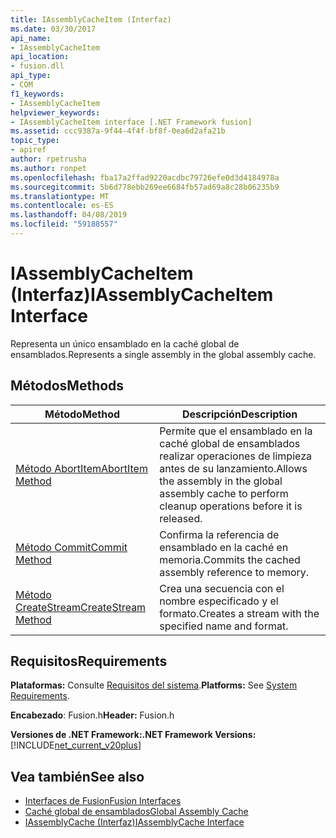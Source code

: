 ```yaml
---
title: IAssemblyCacheItem (Interfaz)
ms.date: 03/30/2017
api_name:
- IAssemblyCacheItem
api_location:
- fusion.dll
api_type:
- COM
f1_keywords:
- IAssemblyCacheItem
helpviewer_keywords:
- IAssemblyCacheItem interface [.NET Framework fusion]
ms.assetid: ccc9387a-9f44-4f4f-bf8f-0ea6d2afa21b
topic_type:
- apiref
author: rpetrusha
ms.author: ronpet
ms.openlocfilehash: fba17a2ffad9220acdbc79726efe0d3d4184978a
ms.sourcegitcommit: 5b6d778ebb269ee6684fb57ad69a8c28b06235b9
ms.translationtype: MT
ms.contentlocale: es-ES
ms.lasthandoff: 04/08/2019
ms.locfileid: "59188557"
---
```

# <a name="iassemblycacheitem-interface"></a><span data-ttu-id="8beff-102">IAssemblyCacheItem (Interfaz)</span><span class="sxs-lookup"><span data-stu-id="8beff-102">IAssemblyCacheItem Interface</span></span>
<span data-ttu-id="8beff-103">Representa un único ensamblado en la caché global de ensamblados.</span><span class="sxs-lookup"><span data-stu-id="8beff-103">Represents a single assembly in the global assembly cache.</span></span>  
  
## <a name="methods"></a><span data-ttu-id="8beff-104">Métodos</span><span class="sxs-lookup"><span data-stu-id="8beff-104">Methods</span></span>  
  
|<span data-ttu-id="8beff-105">Método</span><span class="sxs-lookup"><span data-stu-id="8beff-105">Method</span></span>|<span data-ttu-id="8beff-106">Descripción</span><span class="sxs-lookup"><span data-stu-id="8beff-106">Description</span></span>|  
|------------|-----------------|  
|[<span data-ttu-id="8beff-107">Método AbortItem</span><span class="sxs-lookup"><span data-stu-id="8beff-107">AbortItem Method</span></span>](../../../../docs/framework/unmanaged-api/fusion/iassemblycacheitem-abortitem-method.md)|<span data-ttu-id="8beff-108">Permite que el ensamblado en la caché global de ensamblados realizar operaciones de limpieza antes de su lanzamiento.</span><span class="sxs-lookup"><span data-stu-id="8beff-108">Allows the assembly in the global assembly cache to perform cleanup operations before it is released.</span></span>|  
|[<span data-ttu-id="8beff-109">Método Commit</span><span class="sxs-lookup"><span data-stu-id="8beff-109">Commit Method</span></span>](../../../../docs/framework/unmanaged-api/fusion/iassemblycacheitem-commit-method.md)|<span data-ttu-id="8beff-110">Confirma la referencia de ensamblado en la caché en memoria.</span><span class="sxs-lookup"><span data-stu-id="8beff-110">Commits the cached assembly reference to memory.</span></span>|  
|[<span data-ttu-id="8beff-111">Método CreateStream</span><span class="sxs-lookup"><span data-stu-id="8beff-111">CreateStream Method</span></span>](../../../../docs/framework/unmanaged-api/fusion/iassemblycacheitem-createstream-method.md)|<span data-ttu-id="8beff-112">Crea una secuencia con el nombre especificado y el formato.</span><span class="sxs-lookup"><span data-stu-id="8beff-112">Creates a stream with the specified name and format.</span></span>|  
  
## <a name="requirements"></a><span data-ttu-id="8beff-113">Requisitos</span><span class="sxs-lookup"><span data-stu-id="8beff-113">Requirements</span></span>  
 <span data-ttu-id="8beff-114">**Plataformas:** Consulte [Requisitos del sistema](../../../../docs/framework/get-started/system-requirements.md).</span><span class="sxs-lookup"><span data-stu-id="8beff-114">**Platforms:** See [System Requirements](../../../../docs/framework/get-started/system-requirements.md).</span></span>  
  
 <span data-ttu-id="8beff-115">**Encabezado**: Fusion.h</span><span class="sxs-lookup"><span data-stu-id="8beff-115">**Header:** Fusion.h</span></span>  
  
 **<span data-ttu-id="8beff-116">Versiones de .NET Framework:</span><span class="sxs-lookup"><span data-stu-id="8beff-116">.NET Framework Versions:</span></span>** [!INCLUDE[net_current_v20plus](../../../../includes/net-current-v20plus-md.md)]  
  
## <a name="see-also"></a><span data-ttu-id="8beff-117">Vea también</span><span class="sxs-lookup"><span data-stu-id="8beff-117">See also</span></span>

- [<span data-ttu-id="8beff-118">Interfaces de Fusion</span><span class="sxs-lookup"><span data-stu-id="8beff-118">Fusion Interfaces</span></span>](../../../../docs/framework/unmanaged-api/fusion/fusion-interfaces.md)
- [<span data-ttu-id="8beff-119">Caché global de ensamblados</span><span class="sxs-lookup"><span data-stu-id="8beff-119">Global Assembly Cache</span></span>](../../../../docs/framework/app-domains/gac.md)
- [<span data-ttu-id="8beff-120">IAssemblyCache (Interfaz)</span><span class="sxs-lookup"><span data-stu-id="8beff-120">IAssemblyCache Interface</span></span>](../../../../docs/framework/unmanaged-api/fusion/iassemblycache-interface.md)
